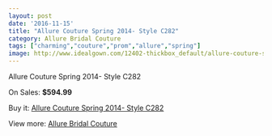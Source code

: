 ```yaml
---
layout: post
date: '2016-11-15'
title: "Allure Couture Spring 2014- Style C282"
category: Allure Bridal Couture
tags: ["charming","couture","prom","allure","spring"]
image: http://www.idealgown.com/12402-thickbox_default/allure-couture-spring-2014-style-c282.jpg
---
```

Allure Couture Spring 2014- Style C282

On Sales: **$594.99**
<a href="https://www.idealgown.com/en/allure-bridal-couture/5006-allure-couture-spring-2014-style-c282.html"><amp-img layout="responsive" width="600" height="600" src="//www.idealgown.com/12402-thickbox_default/allure-couture-spring-2014-style-c282.jpg" alt="Allure Couture Spring 2014- Style C282 0" /></a>
<a href="https://www.idealgown.com/en/allure-bridal-couture/5006-allure-couture-spring-2014-style-c282.html"><amp-img layout="responsive" width="600" height="600" src="//www.idealgown.com/12403-thickbox_default/allure-couture-spring-2014-style-c282.jpg" alt="Allure Couture Spring 2014- Style C282 1" /></a>
<a href="https://www.idealgown.com/en/allure-bridal-couture/5006-allure-couture-spring-2014-style-c282.html"><amp-img layout="responsive" width="600" height="600" src="//www.idealgown.com/12401-thickbox_default/allure-couture-spring-2014-style-c282.jpg" alt="Allure Couture Spring 2014- Style C282 2" /></a>

Buy it: [Allure Couture Spring 2014- Style C282](https://www.idealgown.com/en/allure-bridal-couture/5006-allure-couture-spring-2014-style-c282.html "Allure Couture Spring 2014- Style C282")

View more: [Allure Bridal Couture](https://www.idealgown.com/en/64-allure-bridal-couture "Allure Bridal Couture")